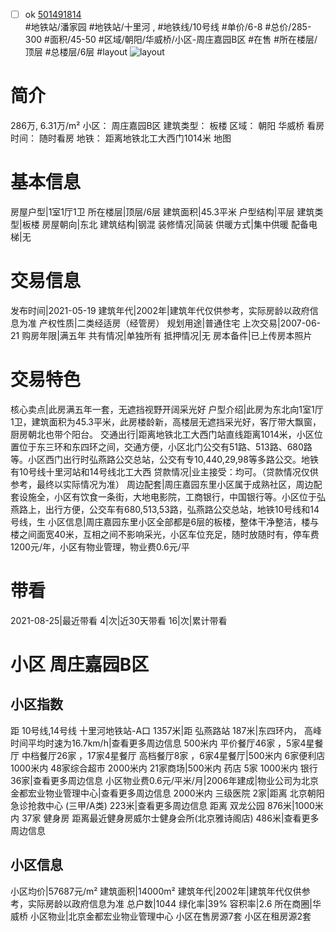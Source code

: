 - [ ] ok [501491814](https://bj.5i5j.com/ershoufang/501491814.html)  
 #地铁站/潘家园 #地铁站/十里河 ,  #地铁线/10号线
#单价/6-8 #总价/285-300 #面积/45-50   #区域/朝阳/华威桥/小区-周庄嘉园B区 #在售 #所在楼层/顶层 #总楼层/6层 #layout 
![layout](http://image2a.5i5j.com/bdir/layout/ebf5132a23304213a76b8e2e1c8c8d83.jpg_P5.jpg) 
# 简介 
 286万,  6.31万/m² 
小区： 周庄嘉园B区
建筑类型： 板楼
区域： 朝阳 华威桥
看房时间： 随时看房
地铁： 距离地铁北工大西门1014米 地图
# 基本信息 
 房屋户型|1室1厅1卫
所在楼层|顶层/6层
建筑面积|45.3平米
户型结构|平层
建筑类型|板楼
房屋朝向|东北
建筑结构|钢混
装修情况|简装
供暖方式|集中供暖
配备电梯|无
# 交易信息 
 发布时间|2021-05-19
建筑年代|2002年|建筑年代仅供参考，实际房龄以政府信息为准
产权性质|二类经适房（经管房）
规划用途|普通住宅
上次交易|2007-06-21
购房年限|满五年
共有情况|单独所有
抵押情况|无
房本备件|已上传房本照片
# 交易特色 
 核心卖点|此房满五年一套，无遮挡视野开阔采光好
户型介绍|此房为东北向1室1厅1卫，建筑面积为45.3平米，此房楼龄新，高楼层无遮挡采光好，客厅带大飘窗，厨房朝北也带个阳台。
交通出行|距离地铁北工大西门站直线距离1014米，小区位置位于东三环和东四环之间，交通方便，小区北门公交有51路、513路、680路等。小区西门出行时弘燕路公交总站，公交有专10,440,29,98等多路公交。地铁有10号线十里河站和14号线北工大西
贷款情况|业主接受：均可。（贷款情况仅供参考，最终以实际情况为准）
周边配套|周庄嘉园东里小区属于成熟社区，周边配套设施全，小区有饮食一条街，大地电影院，工商银行，中国银行等。小区位于弘燕路上，出行方便，公交车有680,513,53路，弘燕路公交总站，地铁10号线和14号线，生
小区信息|周庄嘉园东里小区全部都是6层的板楼，整体干净整洁，楼与楼之间面宽40米，互相之间不影响采光，小区车位充足，随时放随时有，停车费1200元/年，小区有物业管理，物业费0.6元/平
# 带看 
 2021-08-25|最近带看	 4|次|近30天带看	 16|次|累计带看
# 小区 周庄嘉园B区
## 小区指数 
 距 10号线,14号线 十里河地铁站-A口 1357米|距 弘燕路站 187米|东四环内， 高峰时间平均时速为16.7km/h|查看更多周边信息
500米内 平价餐厅46家 ，5家4星餐厅
中档餐厅26家 ，17家4星餐厅
高档餐厅8家 ，6家4星餐厅|500米内 6家便利店
1000米内 48家综合超市
2000米内 21家商场|500米内 药店 5家
1000米内 银行 36家|查看更多周边信息
小区物业费0.6元/平米/月|2006年建成|物业公司为北京金都宏业物业管理中心|查看更多周边信息
2000米内 三级医院 2家|距离 北京朝阳急诊抢救中心 (三甲/A类) 223米|查看更多周边信息
距离 双龙公园 876米|1000米内 37家 健身房
距离最近健身房威尔士健身会所(北京雅诗阁店) 486米|查看更多周边信息
## 小区信息 
 小区均价|57687元/m²
建筑面积|14000m²
建筑年代|2002年|建筑年代仅供参考，实际房龄以政府信息为准
总户数|1044
绿化率|39%
容积率|2.6
所在商圈|华威桥
小区物业|北京金都宏业物业管理中心
小区在售房源7套
小区在租房源2套
